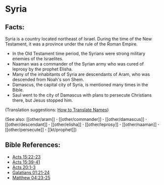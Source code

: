 # Syria #

## Facts: ##

Syria is a country located northeast of Israel. During the time of the New Testament, it was a province under the rule of the Roman Empire.

* In the Old Testament time period, the Syrians were strong military enemies of the Israelites.
* Naaman was a commander of the Syrian army who was cured of leprosy by the prophet Elisha.
* Many of the inhabitants of Syria are descendants of Aram, who was descended from Noah's son Shem.
* Damascus, the capital city of Syria, is mentioned many times in the Bible.
* Saul went to the city of Damascus with plans to persecute Christians there, but Jesus stopped him.

(Translation suggestions: [How to Translate Names](en/ta-vol1/translate/man/translate-names))

(See also: [[other/aram]] **·** [[other/commander]] **·** [[other/damascus]] **·** [[other/descendant]] **·** [[other/elisha]] **·** [[other/leprosy]] **·** [[other/naaman]] **·** [[other/persecute]] **·** [[kt/prophet]])

## Bible References: ##

* [Acts 15:22-23](en/tn/act/help/15/22)
* [Acts 15:39-41](en/tn/act/help/15/39)
* [Acts 20:1-3](en/tn/act/help/20/01)
* [Galatians 01:21-24](en/tn/gal/help/01/21)
* [Matthew 04:23-25](en/tn/mat/help/04/23)